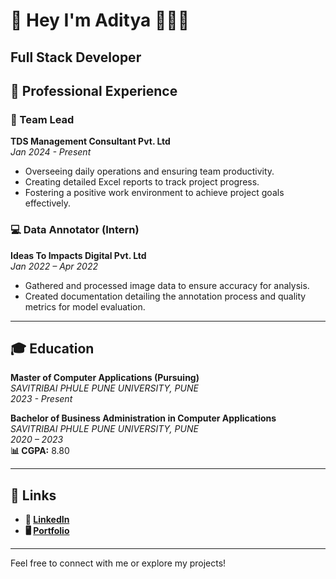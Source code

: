 # 🌟 Hey I'm Aditya 🙋🏻‍♂

## Full Stack Developer

## 💼 Professional Experience

### 👔 Team Lead  
**TDS Management Consultant Pvt. Ltd**  
*Jan 2024 - Present*  
- Overseeing daily operations and ensuring team productivity.
- Creating detailed Excel reports to track project progress.
- Fostering a positive work environment to achieve project goals effectively.

### 💻 Data Annotator (Intern)  
**Ideas To Impacts Digital Pvt. Ltd**  
*Jan 2022 – Apr 2022*  
- Gathered and processed image data to ensure accuracy for analysis.
- Created documentation detailing the annotation process and quality metrics for model evaluation.

---

## 🎓 Education

**Master of Computer Applications (Pursuing)**  
*SAVITRIBAI PHULE PUNE UNIVERSITY, PUNE*  
*2023 - Present*

**Bachelor of Business Administration in Computer Applications**  
*SAVITRIBAI PHULE PUNE UNIVERSITY, PUNE*  
*2020 – 2023*  
**📊 CGPA:** 8.80

---

## 🔗 Links

- **🔗 [LinkedIn](https://www.linkedin.com/in/adityaingale)**  
- **🖥️ [Portfolio](https://adityaingale.com)**  

---

Feel free to connect with me or explore my projects!
